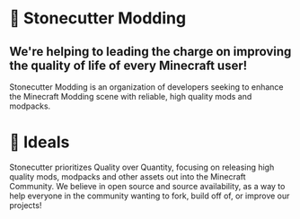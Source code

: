 # 👋 Stonecutter Modding
## We're helping to leading the charge on improving the quality of life of every Minecraft user!
Stonecutter Modding is an organization of developers seeking to enhance the Minecraft Modding scene with reliable, high quality mods and modpacks.



# 🚀  Ideals

Stonecutter prioritizes Quality over Quantity, focusing on releasing high quality mods, modpacks and other assets out into the Minecraft Community.
We believe in open source and source availability, as a way to help everyone in the community wanting to fork, build off of, or improve our projects!
